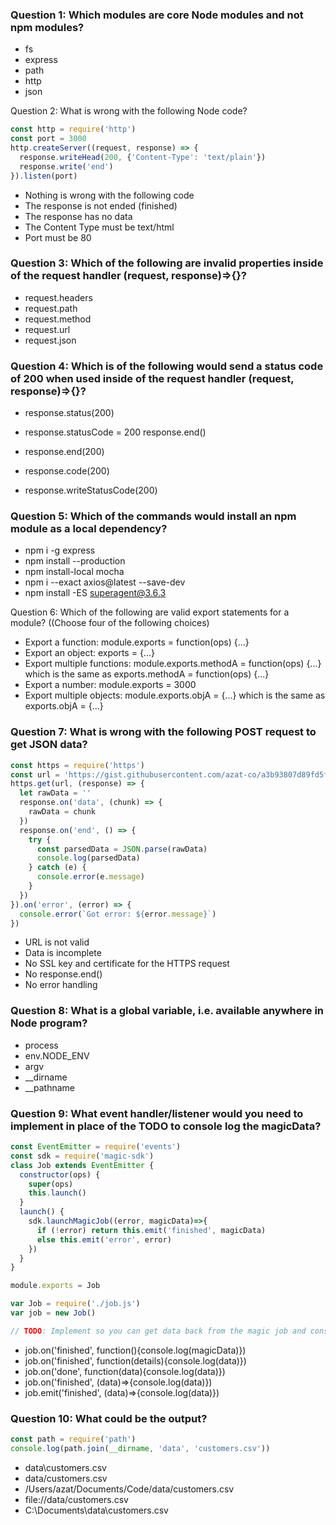 ### Question 1: Which modules are core Node modules and not npm modules?

* fs
* express
* path
* http
* json

Question 2: What is wrong with the following Node code?

```JavaScript
const http = require('http')
const port = 3000
http.createServer((request, response) => {
  response.writeHead(200, {'Content-Type': 'text/plain'})
  response.write('end')
}).listen(port)
```

* Nothing is wrong with the following code
* The response is not ended (finished)
* The response has no data
* The Content Type must be text/html
* Port must be 80

### Question 3: Which of the following are invalid properties inside of the request handler (request, response)=>{}?

* request.headers
* request.path
* request.method
* request.url
* request.json

### Question 4: Which is of the following would send a status code of 200 when used inside of the request handler (request, response)=>{}?

* response.status(200)

* response.statusCode = 200
  response.end()

* response.end(200)
* response.code(200)
* response.writeStatusCode(200)

### Question 5: Which of the commands would install an npm module as a local dependency?

* npm i -g express
* npm install --production
* npm install-local mocha
* npm i --exact axios@latest --save-dev
* npm install -ES superagent@3.6.3

Question 6: Which of the following are valid export statements for a module? ((Choose four of the following choices)

* Export a function: module.exports = function(ops) {...}
* Export an object: exports = {...}
* Export multiple functions: module.exports.methodA = function(ops) {...} which is the same as exports.methodA = function(ops) {...}
* Export a number: module.exports = 3000
* Export multiple objects: module.exports.objA = {...} which is the same as exports.objA = {...}

### Question 7: What is wrong with the following POST request to get JSON data?

```JavaScript
const https = require('https')
const url = 'https://gist.githubusercontent.com/azat-co/a3b93807d89fd5f98ba7829f0557e266/raw/43adc16c256ec52264c2d0bc0251369faf02a3e2/gistfile1.txt'
https.get(url, (response) => {
  let rawData = ''
  response.on('data', (chunk) => { 
    rawData = chunk 
  })
  response.on('end', () => {
    try {
      const parsedData = JSON.parse(rawData)
      console.log(parsedData)
    } catch (e) {
      console.error(e.message)
    }
  })
}).on('error', (error) => {
  console.error(`Got error: ${error.message}`)
})
```

* URL is not valid
* Data is incomplete
* No SSL key and certificate for the HTTPS request
* No response.end()
* No error handling

### Question 8: What is a global variable, i.e. available anywhere in Node program?

* process
* env.NODE_ENV
* argv
* __dirname
* __pathname


### Question 9: What event handler/listener would you need to implement in place of the TODO to console log the magicData?

```JavaScript
const EventEmitter = require('events')
const sdk = require('magic-sdk')
class Job extends EventEmitter {
  constructor(ops) {
    super(ops)
    this.launch()
  }
  launch() {
    sdk.launchMagicJob((error, magicData)=>{
      if (!error) return this.emit('finished', magicData)
      else this.emit('error', error)
    })
  }
}

module.exports = Job

var Job = require('./job.js')
var job = new Job()

// TODO: Implement so you can get data back from the magic job and console.log it
```

* job.on('finished', function(){console.log(magicData)})
* job.on('finished', function(details){console.log(data)})
* job.on('done', function(data){console.log(data)})
* job.on('finished', (data)=>{console.log(data)})
* job.emit('finished', (data)=>{console.log(data)})

### Question 10: What could be the output? 

```JavaScript
const path = require('path')
console.log(path.join(__dirname, 'data', 'customers.csv'))
```

* data\customers.csv
* data/customers.csv
* /Users/azat/Documents/Code/data/customers.csv
* file://data/customers.csv
* C:\Documents\data\customers.csv